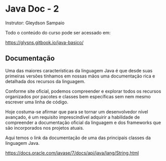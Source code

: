 # Java Doc - 2 
Instrutor: Gleydson Sampaio

Todo o conteúdo do curso pode ser acessado em:

https://glysns.gitbook.io/java-basico/

## Documentação 

Uma das maiores características da linguagem Java é que desde suas primeiras versões tínhamos em nossas mãos uma documentação rica e detalhada dos recursos da linguagem.

Conforme site oficial, podemos compreender e explorar todos os recursos organizados por pacotes e classes bem específicas sem nem mesmo escrever uma linha de código.

Hoje costuma-se afirmar que para se tornar um desenvolvedor nível avançado, é um requisito imprescindível adquirir a habilidade de compreender a documentação oficial da linguagem e dos frameworks que são incorporados nos projetos atuais.

Aqui temos o link da documentação de uma das principais classes da linguagem Java.

https://docs.oracle.com/javase/7/docs/api/java/lang/String.html
